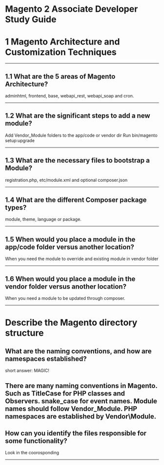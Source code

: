 # Magento 2 Associate Developer Study Guide

# 1 Magento Architecture and Customization Techniques

---

## 1.1 What are the 5 areas of Magento Architecture?

adminhtml, frontend, base,
webapi_rest, webapi_soap and cron.

---

## 1.2 What are the significant steps to add a new module? 

Add Vendor_Module folders to the app/code or vendor dir
Run bin/magento setup:upgrade

---

## 1.3 What are the necessary files to bootstrap a Module?

registration.php, etc/module.xml and optional composer.json

---

## 1.4 What are the different Composer package types? 

module, theme, language or package.

---

## 1.5 When would you place a module in the app/code folder versus another location? 

When you need the module to override and existing module in vendor folder

---

## 1.6 When would you place a module in the vendor folder versus another location? 


When you need a module to be updated through composer.

---

# Describe the Magento directory structure

## What are the naming conventions, and how are namespaces established?

short answer: MAGIC!

There are many naming conventions in Magento. Such as TitleCase for PHP classes and Observers. snake_case for event
names. Module names should follow Vendor_Module. PHP namespaces are established by Vendor\Module. 
--- 

## How can you identify the files responsible for some functionality?

Look in the coorosponding 

--- 


